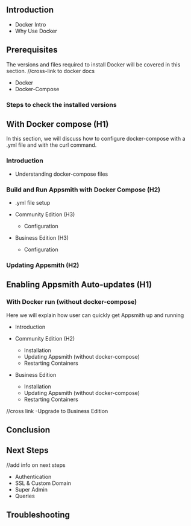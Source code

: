 
## Introduction
 * Docker Intro
 * Why Use Docker 

## Prerequisites 
The versions and files required to install Docker will be covered in this section.
//cross-link to docker docs
* Docker
* Docker-Compose 

### Steps to check the installed versions

## With Docker compose (H1)
In this section, we will discuss how to configure docker-compose with a .yml file and with the curl command. 
### Introduction 
* Understanding docker-compose files

### Build and Run Appsmith with Docker Compose (H2)
* .yml file setup

* Community Edition (H3)
  * Configuration

* Business Edition (H3)
  * Configuration


### Updating Appsmith (H2)

## Enabling Appsmith Auto-updates (H1)

### With Docker run (without docker-compose)
Here we will explain how user can quickly get Appsmith up and running
* Introduction

* Community Edition (H2)
  * Installation 
  * Updating Appsmith (without docker-compose)
  * Restarting Containers

* Business Edition 
   * Installation
   * Updating Appsmith (without docker-compose)
  * Restarting Containers

//cross link -Upgrade to Business Edition

## Conclusion 

## Next Steps

//add info on next steps

* Authentication
* SSL & Custom Domain
* Super Admin
* Queries


## Troubleshooting
